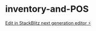 # inventory-and-POS

[Edit in StackBlitz next generation editor ⚡️](https://stackblitz.com/~/github.com/uzitek/inventory-and-POS)